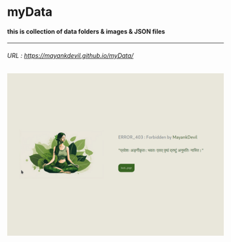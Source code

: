 # myData

#### this is collection of data folders & images & JSON files
---
###### URL : https://mayankdevil.github.io/myData/

![NETWORK_ERROR](./design/denied.png)

<!-- 

# repository

- Name : "project_name"

- Description : "about_project"

- Version : branch_name

- Update : dd-mm-yyyy

- Status : ACTIVE REST COMPLETED

- Responsive : True/False

- TechStack : { HTML | CSS | JavaScript | Bootstrap | PHP | Python | Java | C/C++ }

- Thanks : { GitHub | VSCodium | GIMP | Bootstrap | Unplash | Favicon | Freepik | MayankDevil }

- Collabrate : { Self | ... }

- URL : https://username.github.io/repository/

- Clone : https://github.com/username/repository.git

- Download : https://github.com/username/repository/archive/refs/heads/main.zip

#### Project Look & Feel

![NETWORK_ERROR](./data/website.png)

#### Responsive

_""_

  **SCREEN** { 1200PX | 992PX | 785PX | 556PX }

#### Theme

_""_

#### Key Feature that make website more valuble

 - [x] primary_feature
 - [ ] secondary_feature

#### Requirement to use

-  primary_need
-  secondary_need

### Warning

** normal copyright **

__" Please refrain from unauthorized coping or downloading of content, as such actions are subject to legal consequences and potential charges.We encourage respectful and responsible use of the resouces prvided for learning purpose."__

** education purpose not certificate or fee **

__" This website is meticulously crafted for educational purpose, aiming to facilitate learning and skill enchcement. It is crucial to underastand that while every effort has been mode to ensure accuracy and quality, we cannot guarantee the absence of errors or omissions. We do not provide certification services, nor do we impose any fees for access "__

** copyright not copy download **

__" We urge all users to respect the copyright and intellectual property rights associated with the content on this website. Unauthorized copying, downloading, or any form of content misuse is strictly prohibited. Such actions may lead to legal consequences and potential charges. "__

** justify **

__" We embrace responsible and ethical use of the resources we provide. Our goal is to empower learners in a conducive and lawful environment, fostering a sense of respect and integrity within our community. Your commitment to these principles is greatly appreciated. "__

### Copyright Notice

Designed | Developed Copyright (c) by _Mayank_ .

__This website Designed and Development property of Mayank and is protected under copyright law. Unathorized reproduction, distribution, or disclosure of this Project, or any part of this mayank Developed Content is strictly prohibited. But we are not claimed any content of IT Act law they are only Copyright (c) by Goverment of India.__

For permissions, please contact the respository owners through their Github profiles:

[![Mayank](https://img.shields.io/badge/MayankDevil-FEFEFE?style=for-the-badge&logo=github&logoColor=CYAN)](https://mayankdevil.github.io/MayankDevil/)

Any unauthorized use of the Designed and Development repository may constitute a violation of copyright law.




-->
